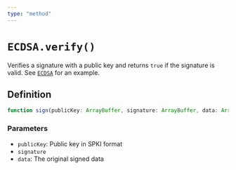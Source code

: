 ```yaml
---
type: "method"
---
```


# `ECDSA.verify()`

Verifies a signature with a public key and returns `true` if the signature is valid. See [`ECDSA`](/reference/crypto/ECDSA) for an example.

## Definition

```ts
function sign(publicKey: ArrayBuffer, signature: ArrayBuffer, data: ArrayBuffer): Promise<boolean>;
```

### Parameters

- `publicKey`: Public key in SPKI format
- `signature`
- `data`: The original signed data
